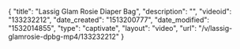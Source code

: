 {
    "title": "Lassig Glam Rosie Diaper Bag",
    "description": "",
    "videoid": "133232212",
    "date_created": "1513200777",
    "date_modified": "1532014855",
    "type": "captivate",
    "layout": "video",
    "url": "\/v\/lassig-glamrosie-dpbg-mp4\/133232212"
}